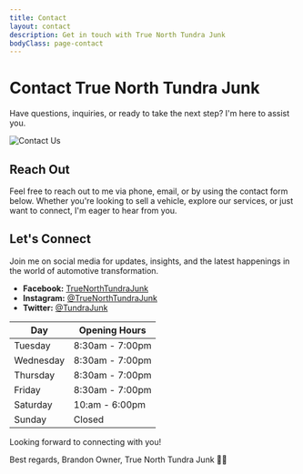 ```yaml
---
title: Contact
layout: contact
description: Get in touch with True North Tundra Junk
bodyClass: page-contact
---
```


# Contact True North Tundra Junk

Have questions, inquiries, or ready to take the next step? I'm here to assist you.

![Contact Us](/images/contact-image.jpg)

## Reach Out

Feel free to reach out to me via phone, email, or by using the contact form below. Whether you're looking to sell a vehicle, explore our services, or just want to connect, I'm eager to hear from you.

## Let's Connect

Join me on social media for updates, insights, and the latest happenings in the world of automotive transformation.

- **Facebook:** [TrueNorthTundraJunk](https://www.facebook.com/TrueNorthTundraJunk)
- **Instagram:** [@TrueNorthTundraJunk](https://www.instagram.com/TrueNorthTundraJunk)
- **Twitter:** [@TundraJunk](https://www.twitter.com/TundraJunk)


| Day       | Opening Hours   |
| --------- | --------------- |
| Tuesday   | 8:30am - 7:00pm |
| Wednesday | 8:30am - 7:00pm |
| Thursday  | 8:30am - 7:00pm |
| Friday    | 8:30am - 7:00pm |
| Saturday  | 10:am - 6:00pm  |
| Sunday    | Closed          |

Looking forward to connecting with you!

Best regards,
Brandon
Owner, True North Tundra Junk
🚗🌟

